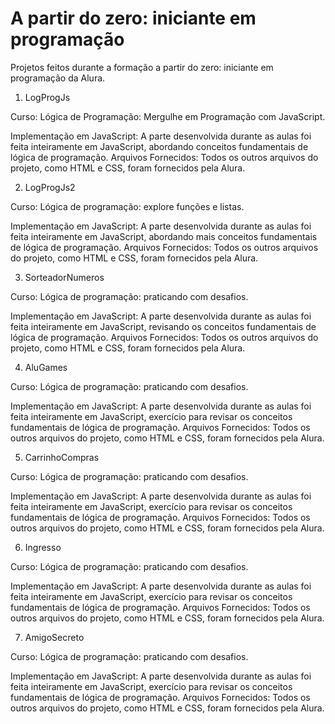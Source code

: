 # A partir do zero: iniciante em programação
Projetos feitos durante a formação a partir do zero: iniciante em programação da Alura.

1. LogProgJs
   
Curso: Lógica de Programação: Mergulhe em Programação com JavaScript.

Implementação em JavaScript: A parte desenvolvida durante as aulas foi feita inteiramente em JavaScript, abordando conceitos fundamentais de lógica de programação.
Arquivos Fornecidos: Todos os outros arquivos do projeto, como HTML e CSS, foram fornecidos pela Alura.

2. LogProgJs2
   
Curso: Lógica de programação: explore funções e listas.

Implementação em JavaScript: A parte desenvolvida durante as aulas foi feita inteiramente em JavaScript, abordando mais conceitos fundamentais de lógica de programação.
Arquivos Fornecidos: Todos os outros arquivos do projeto, como HTML e CSS, foram fornecidos pela Alura.

3. SorteadorNumeros
   
Curso: Lógica de programação: praticando com desafios.

Implementação em JavaScript: A parte desenvolvida durante as aulas foi feita inteiramente em JavaScript, revisando os conceitos fundamentais de lógica de programação.
Arquivos Fornecidos: Todos os outros arquivos do projeto, como HTML e CSS, foram fornecidos pela Alura.

4. AluGames
   
Curso: Lógica de programação: praticando com desafios.

Implementação em JavaScript: A parte desenvolvida durante as aulas foi feita inteiramente em JavaScript, exercício para revisar os conceitos fundamentais de lógica de programação.
Arquivos Fornecidos: Todos os outros arquivos do projeto, como HTML e CSS, foram fornecidos pela Alura.

5. CarrinhoCompras
   
Curso: Lógica de programação: praticando com desafios.

Implementação em JavaScript: A parte desenvolvida durante as aulas foi feita inteiramente em JavaScript, exercício para revisar os conceitos fundamentais de lógica de programação.
Arquivos Fornecidos: Todos os outros arquivos do projeto, como HTML e CSS, foram fornecidos pela Alura.

6. Ingresso
   
Curso: Lógica de programação: praticando com desafios.

Implementação em JavaScript: A parte desenvolvida durante as aulas foi feita inteiramente em JavaScript, exercício para revisar os conceitos fundamentais de lógica de programação.
Arquivos Fornecidos: Todos os outros arquivos do projeto, como HTML e CSS, foram fornecidos pela Alura.

7. AmigoSecreto
   
Curso: Lógica de programação: praticando com desafios.

Implementação em JavaScript: A parte desenvolvida durante as aulas foi feita inteiramente em JavaScript, exercício para revisar os conceitos fundamentais de lógica de programação.
Arquivos Fornecidos: Todos os outros arquivos do projeto, como HTML e CSS, foram fornecidos pela Alura.
